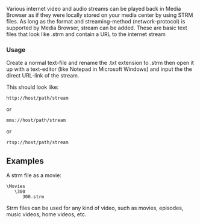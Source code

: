 Various internet video and audio streams can be played back in Media Browser as if they were locally stored on your media center by using STRM files. As long as the format and streaming-method (network-protocol) is supported by Media Browser, stream can be added. These are basic text files that look like <name>.strm and contain a URL to the internet stream
 
### Usage

Create a normal text-file and rename the .txt extension to .strm then open it up with a text-editor (like Notepad in Microsoft Windows) and input the the direct URL-link of the stream.

This should look like:

```
http://host/path/stream
```

or 

```
mms://host/path/stream
```

or 

```
rtsp://host/path/stream
```


## Examples

A strm file as a movie:

```
\Movies
   \300
      300.strm
```

Strm files can be used for any kind of video, such as movies, episodes, music videos, home videos, etc.